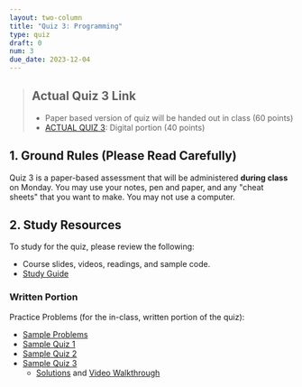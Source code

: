 ```yaml
---
layout: two-column
title: "Quiz 3: Programming"
type: quiz
draft: 0
num: 3
due_date: 2023-12-04
---
```



<style>
    .warning {
        border-left: solid 5px #990000;
        background-color: #99000033;
    }
    .warning p {
        color: #990000 !important;
    }

    .rules {
        border-left: solid 5px #4298B5;
        padding-left: 15px;
    }

    img.medium {
        max-width: 550px;
    }
    blockquote.updates {
        background-color: #d4edda;
        border: solid 1px #c3e6cb;
        margin-top: 0;
    }
    blockquote.updates h2, 
    blockquote.updates h3, 
    blockquote.updates p, 
    blockquote.updates li, 
    blockquote.updates a {
        color: #155724 !important;
    }
    blockquote.updates h2 {
        border-bottom: solid 1px #155724;
    }
    blockquote.updates a:hover {
        background-color: transparent;
    }

</style>


> ## Actual Quiz 3 Link
> * Paper based version of quiz will be handed out in class (60 points)
> * [ACTUAL QUIZ 3](../activities/quiz03): Digital portion (40 points)

## 1. Ground Rules (Please Read Carefully)
Quiz 3 is a paper-based assessment that will be administered **during class** on Monday. You may use your notes, pen and paper, and any "cheat sheets" that you want to make. You may not use a computer. 

## 2. Study Resources
To study for the quiz, please review the following:
* Course slides, videos, readings, and sample code.
* <a href="https://docs.google.com/document/d/1zqusHdnVevqoDcIOi_riF-GQjudisOmq_KsDJVpVt8s/edit?usp=sharing" target="_blank">Study Guide</a>

### Written Portion
Practice Problems (for the in-class, written portion of the quiz):
* <a href="https://docs.google.com/document/d/1RRfqyYzMtnKOFAHzgYgAkEcKVYWmqY4YjzlmsFgF0q4/edit?usp=sharing" target="_blank">Sample Problems</a>
* <a href="https://docs.google.com/document/d/1r6HiSX0BpORhXnAs4g3LGRDjDrZpkKkj_pgKmNK6SIg/edit?usp=sharing" target="_blank">Sample Quiz 1</a>
* <a href="https://docs.google.com/document/d/1Dpk3C1VeIQlxLpO_qPb9BEr2QWOKKv1SvEoyhqdBcDU/edit?usp=sharing" target="_blank">Sample Quiz 2</a>
* <a href="https://docs.google.com/document/d/1JODzhDwsp-_FQT_CuJ0QA9FOCyZWRo9FJTthcEuBovE/edit?usp=sharing" target="_blank">Sample Quiz 3</a>
    * <a href="" target="_blank">Solutions</a> and <a href="https://drive.google.com/file/d/1lyvxwOMUve1q6noZQH6xiEF_PhQvyiX4/view?usp=sharing" target="_blank">Video Walkthrough</a>


